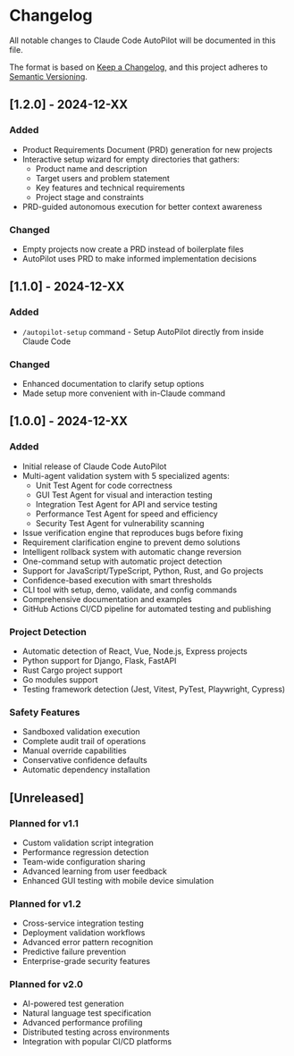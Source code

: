 # Changelog

All notable changes to Claude Code AutoPilot will be documented in this file.

The format is based on [Keep a Changelog](https://keepachangelog.com/en/1.0.0/),
and this project adheres to [Semantic Versioning](https://semver.org/spec/v2.0.0.html).

## [1.2.0] - 2024-12-XX

### Added
- Product Requirements Document (PRD) generation for new projects
- Interactive setup wizard for empty directories that gathers:
  - Product name and description
  - Target users and problem statement
  - Key features and technical requirements
  - Project stage and constraints
- PRD-guided autonomous execution for better context awareness

### Changed
- Empty projects now create a PRD instead of boilerplate files
- AutoPilot uses PRD to make informed implementation decisions

## [1.1.0] - 2024-12-XX

### Added
- `/autopilot-setup` command - Setup AutoPilot directly from inside Claude Code

### Changed
- Enhanced documentation to clarify setup options
- Made setup more convenient with in-Claude command

## [1.0.0] - 2024-12-XX

### Added
- Initial release of Claude Code AutoPilot
- Multi-agent validation system with 5 specialized agents:
  - Unit Test Agent for code correctness
  - GUI Test Agent for visual and interaction testing  
  - Integration Test Agent for API and service testing
  - Performance Test Agent for speed and efficiency
  - Security Test Agent for vulnerability scanning
- Issue verification engine that reproduces bugs before fixing
- Requirement clarification engine to prevent demo solutions
- Intelligent rollback system with automatic change reversion
- One-command setup with automatic project detection
- Support for JavaScript/TypeScript, Python, Rust, and Go projects
- Confidence-based execution with smart thresholds
- CLI tool with setup, demo, validate, and config commands
- Comprehensive documentation and examples
- GitHub Actions CI/CD pipeline for automated testing and publishing

### Project Detection
- Automatic detection of React, Vue, Node.js, Express projects
- Python support for Django, Flask, FastAPI
- Rust Cargo project support
- Go modules support
- Testing framework detection (Jest, Vitest, PyTest, Playwright, Cypress)

### Safety Features
- Sandboxed validation execution
- Complete audit trail of operations
- Manual override capabilities
- Conservative confidence defaults
- Automatic dependency installation

## [Unreleased]

### Planned for v1.1
- Custom validation script integration
- Performance regression detection
- Team-wide configuration sharing
- Advanced learning from user feedback
- Enhanced GUI testing with mobile device simulation

### Planned for v1.2
- Cross-service integration testing
- Deployment validation workflows
- Advanced error pattern recognition
- Predictive failure prevention
- Enterprise-grade security features

### Planned for v2.0
- AI-powered test generation
- Natural language test specification
- Advanced performance profiling
- Distributed testing across environments
- Integration with popular CI/CD platforms